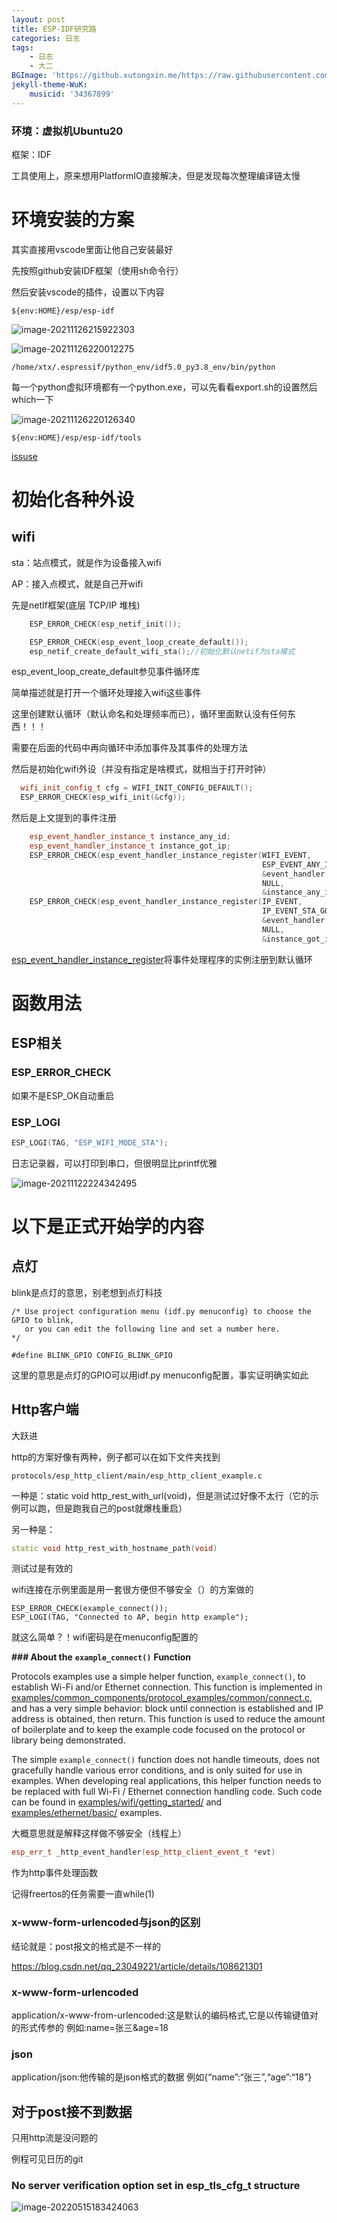 ```yaml
---
layout: post
title: ESP-IDF研究路
categories: 日志
tags: 
    - 日志 
    - 大二
BGImage: 'https://github.xutongxin.me/https://raw.githubusercontent.com/xutongxin1/PictureBed/master/img0/20220310123346.png'
jekyll-theme-WuK:
    musicid: '34367899'
---
```


### 环境：虚拟机Ubuntu20

框架：IDF

工具使用上，原来想用PlatformIO直接解决，但是发现每次整理编译链太慢



# 环境安装的方案

其实直接用vscode里面让他自己安装最好



先按照github安装IDF框架（使用sh命令行）

然后安装vscode的插件，设置以下内容

```
${env:HOME}/esp/esp-idf
```

![image-20211126215922303](https://raw.githubusercontents.com/xutongxin1/PictureBed/master/img0/image-20211126215922303.png)

![image-20211126220012275](https://github.xutongxin.me/https://raw.githubusercontent.com/xutongxin1/PictureBed/master/img0/image-20211126220012275.png)

```
/home/xtx/.espressif/python_env/idf5.0_py3.8_env/bin/python
```

每一个python虚拟环境都有一个python.exe，可以先看看export.sh的设置然后which一下

![image-20211126220126340](https://github.xutongxin.me/https://raw.githubusercontent.com/xutongxin1/PictureBed/master/img0/image-20211126220126340.png)

```
${env:HOME}/esp/esp-idf/tools
```

[issuse](https://github.com/espressif/vscode-esp-idf-extension/issues/580)

# 初始化各种外设

## wifi

sta：站点模式，就是作为设备接入wifi

AP：接入点模式，就是自己开wifi

先是netIf框架(底层 TCP/IP 堆栈)

```c++
    ESP_ERROR_CHECK(esp_netif_init());

    ESP_ERROR_CHECK(esp_event_loop_create_default());
    esp_netif_create_default_wifi_sta();//初始化默认netif为sta模式
```

esp_event_loop_create_default参见事件循环库

简单描述就是打开一个循环处理接入wifi这些事件

这里创建默认循环（默认命名和处理频率而已），循环里面默认没有任何东西！！！

需要在后面的代码中再向循环中添加事件及其事件的处理方法



然后是初始化wifi外设（并没有指定是啥模式，就相当于打开时钟）

```c++
  wifi_init_config_t cfg = WIFI_INIT_CONFIG_DEFAULT();
  ESP_ERROR_CHECK(esp_wifi_init(&cfg));
```



然后是上文提到的事件注册

```c++
    esp_event_handler_instance_t instance_any_id;
    esp_event_handler_instance_t instance_got_ip;
    ESP_ERROR_CHECK(esp_event_handler_instance_register(WIFI_EVENT,
                                                        ESP_EVENT_ANY_ID,
                                                        &event_handler,
                                                        NULL,
                                                        &instance_any_id));
    ESP_ERROR_CHECK(esp_event_handler_instance_register(IP_EVENT,
                                                        IP_EVENT_STA_GOT_IP,
                                                        &event_handler,
                                                        NULL,
                                                        &instance_got_ip));
```

[esp_event_handler_instance_register](https://docs.espressif.com/projects/esp-idf/en/latest/esp32s2/api-reference/system/esp_event.html#_CPPv435esp_event_handler_instance_register16esp_event_base_t7int32_t19esp_event_handler_tPvP28esp_event_handler_instance_t)将事件处理程序的实例注册到默认循环

# 函数用法

## ESP相关

### ESP_ERROR_CHECK

如果不是ESP_OK自动重启

### ESP_LOGI

```cpp
ESP_LOGI(TAG, "ESP_WIFI_MODE_STA");
```

日志记录器，可以打印到串口，但很明显比printf优雅

![image-20211122224342495](https://github.xutongxin.me/https://raw.githubusercontent.com/xutongxin1/PictureBed/master/img0/image-20211122224342495.png)







# 以下是正式开始学的内容

## 点灯

blink是点灯的意思，别老想到点灯科技

```
/* Use project configuration menu (idf.py menuconfig) to choose the GPIO to blink,
   or you can edit the following line and set a number here.
*/

#define BLINK_GPIO CONFIG_BLINK_GPIO
```

这里的意思是点灯的GPIO可以用idf.py menuconfig配置，事实证明确实如此



## Http客户端

大跃进

http的方案好像有两种，例子都可以在如下文件夹找到

```
protocols/esp_http_client/main/esp_http_client_example.c
```

一种是：static void http_rest_with_url(void)，但是测试过好像不太行（它的示例可以跑，但是跑我自己的post就爆栈重启）

另一种是：

```c++
static void http_rest_with_hostname_path(void)
```

测试过是有效的



wifi连接在示例里面是用一套很方便但不够安全（）的方案做的

```
ESP_ERROR_CHECK(example_connect());
ESP_LOGI(TAG, "Connected to AP, begin http example");

```

就这么简单？！wifi密码是在menuconfig配置的

**### About the** **`example_connect()`** **Function**



Protocols examples use a simple helper function, `example_connect()`, to establish Wi-Fi and/or Ethernet connection. This function is implemented in [examples/common_components/protocol_examples/common/connect.c](../common_components/protocol_examples_common/connect.c), and has a very simple behavior: block until connection is established and IP address is obtained, then return. This function is used to reduce the amount of boilerplate and to keep the example code focused on the protocol or library being demonstrated.



The simple `example_connect()` function does not handle timeouts, does not gracefully handle various error conditions, and is only suited for use in examples. When developing real applications, this helper function needs to be replaced with full Wi-Fi / Ethernet connection handling code. Such code can be found in [examples/wifi/getting_started/](../wifi/getting_started) and [examples/ethernet/basic/](../ethernet/basic) examples.

大概意思就是解释这样做不够安全（线程上）



```c++
esp_err_t _http_event_handler(esp_http_client_event_t *evt)
```

作为http事件处理函数

记得freertos的任务需要一直while(1)







### x-www-form-urlencoded与json的区别

结论就是：post报文的格式是不一样的

https://blog.csdn.net/qq_23049221/article/details/108621301

### x-www-form-urlencoded

application/x-www-from-urlencoded:这是默认的编码格式,它是以传输键值对的形式传参的
例如:name=张三&age=18

### json

application/json:他传输的是json格式的数据
例如{“name”:“张三”,“age”:“18”}



## 对于post接不到数据

只用http流是没问题的

例程可见日历的git



### No server verification option set in esp_tls_cfg_t structure

![image-20220515183424063](https://github.xutongxin.me/https://raw.githubusercontent.com/xutongxin1/PictureBed/master/img0/image-20220515183424063.png)



